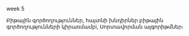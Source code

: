 week 5

Բիթային գործողություններ, 
հայտնի խնդիրներ բիթային գործողությունների կիրառմամբi,
Սորտավորման ալգորիթմներ։

